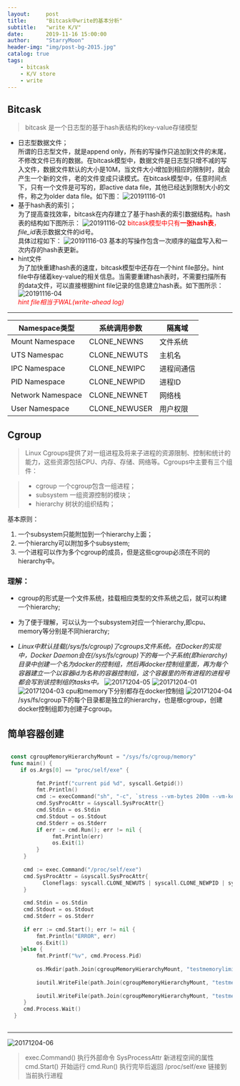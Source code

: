 ```yaml
---
layout:     post
title:      "Bitcask中write的基本分析"
subtitle:   "write K/V"
date:       2019-11-16 15:00:00
author:     "StarryMoon"
header-img: "img/post-bg-2015.jpg"
catalog: true
tags:
    - bitcask
    - K/V store
    - write
---
```


## Bitcask

> bitcask 是一个日志型的基于hash表结构的key-value存储模型

- 日志型数据文件；  
  所谓的日志型文件，就是append only，所有的写操作只追加到文件的末尾，不修改文件已有的数据。在bitcask模型中，数据文件是日志型只增不减的写入文件，数据文件默认的大小是10M，当文件大小增加到相应的限制时，就会产生一个新的文件，老的文件变成只读模式。在bitcask模型中，任意时间点下，只有一个文件是可写的，即active data file，其他已经达到限制大小的文件，称之为older data file。如下图：
   ![20191116-01](/img/in-post/20191116/20191116-01.jpg)
- 基于hash表的索引；  
  为了提高查找效率，bitcask在内存建立了基于hash表的索引数据结构。hash表的结构如下图所示：
   ![20191116-02](/img/in-post/20191116/20191116-02.jpg)
  <font color=red> bitcask模型中只有**一张hash表**，</font> *file_id*表示数据文件的id号。  
  具体过程如下：
   ![20191116-03](/img/in-post/20191116/20191116-03.jpg)
   基本的写操作包含一次顺序的磁盘写入和一次内存的hash表更新。
- hint文件  
  为了加快重建hash表的速度，bitcask模型中还存在一个hint file部分。hint file中存储着key-value的相关信息。当需要重建hash表时，不需要扫描所有的data文件，可以直接根据hint file记录的信息建立hash表。如下图所示：
   ![20191116-04](/img/in-post/20191116/20191116-04.jpg)  
  <font color=red>*hint file相当于WAL(write-ahead log)*</font>





---


|Namespace类型|系统调用参数|隔离域|
|---|---|---|
|Mount Namespace|CLONE_NEWNS|文件系统|
|UTS Namespac|CLONE_NEWUTS|主机名|
|IPC Namespace|CLONE_NEWIPC|进程间通信|
|PID Namespace|CLONE_NEWPID|进程ID|
|Network Namespace|CLONE_NEWNET|网络栈|
|User Namespace|CLONE_NEWUSER|用户权限|

## Cgroup

> Linux Cgroups提供了对一组进程及将来子进程的资源限制、控制和统计的能力，这些资源包括CPU、内存、存储、网络等。Cgroups中主要有三个组件：

 > * cgroup
   一个cgroup包含一组进程；
 > * subsystem
   一组资源控制的模块；
 > * hierarchy
   树状的组织结构；

基本原则：

 1. 一个subsystem只能附加到一个hierarchy上面；
 2. 一个hierarchy可以附加多个subsystem;
 3. 一个进程可以作为多个cgroup的成员，但是这些cgroup必须在不同的hierarchy中。

### 理解：

  -  cgroup的形式是一个文件系统，挂载相应类型的文件系统之后，就可以构建一个hierarchy;
  -  为了便于理解，可以认为一个subsystem对应一个hierarchy,即cpu、memory等分别是不同hierarchy;
    
  -  *Linux中默认挂载(/sys/fs/cgroup)了cgroups文件系统。在Docker的实现中，Docker Daemon会在(/sys/fs/cgroup)下的每一个子系统(即hierarchy)目录中创建一个名为docker的控制组，然后再docker控制组里面，再为每个容器建立一个以容器id为名称的容器控制组，这个容器里的所有进程的进程号都会写到该控制组的tasks中。*
  ![20171204-05](/img/in-post/20171204/20171204-05.png)
  ![20171204-01](/img/in-post/20171204/20171204-01.png)
  ![20171204-03](/img/in-post/20171204/20171204-03.png)
cpu和memory下分别都存在docker控制组
![20171204-04](/img/in-post/20171204/20171204-04.png)
/sys/fs/cgroup下的每个目录都是独立的hierarchy，也是根cgroup，创建docker控制组即为创建子cgroup。

## 简单容器创建

```go

 const cgroupMemoryHierarchyMount = "/sys/fs/cgroup/memory"
 func main() {
    if os.Args[0] == "proc/self/exe" {
 
         fmt.Printf("current pid %d", syscall.Getpid())
         fmt.Println()
         cmd := execCommand("sh", "-c", `stress --vm-bytes 200m --vm-keep -m 1`)
         cmd.SysProcAttr = &syscall.SysProcAttr{}
         cmd.Stdin = os.Stdin
         cmd.Stdout = os.Stdout
         cmd.Stderr = os.Stderr
         if err := cmd.Run(); err != nil {
              fmt.Println(err)
              os.Exit(1)
         }
     }
 
     cmd := exec.Command("/proc/self/exe")
     cmd.SysProcAttr = &syscall.SysProcAttr{
           Cloneflags: syscall.CLONE_NEWUTS | syscall.CLONE_NEWPID | syscall.CLONE_NEWNS,
     }
 
     cmd.Stdin = os.Stdin
     cmd.Stdout = os.Stdout
     cmd.Stderr = os.Stderr
 
     if err := cmd.Start(); err != nil {
         fmt.Println("ERROR", err)
         os.Exit(1)
    }else {
         fmt.Printf("%v", cmd.Process.Pid)
 
         os.Mkdir(path.Join(cgroupMemoryHierarchyMount, "testmemorylimit"), 0755)
 
         ioutil.WriteFile(path.Join(cgroupMemoryHierarchyMount, "testmemorylimit", "tasks"),   []byte(strconv.Itoa(cmd.Process.Pid)), 0644)
 
         ioutil.WriteFile(path.Join(cgroupMemoryHierarchyMount, "testmemorylimit", "memory.limit_in_bytes"), []byte("100  m"), 0644)
     }
     cmd.Process.Wait()
  }
   
```
---

![20171204-06](/img/in-post/20171204/20171204-06.png)

> exec.Command() 执行外部命令
SysProcessAttr 新进程空间的属性
cmd.Start() 开始运行
cmd.Run() 执行完毕后返回
/proc/self/exe 链接到当前执行进程


